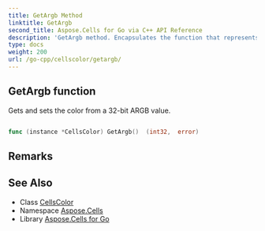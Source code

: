 ```yaml
---
title: GetArgb Method 
linktitle: GetArgb
second_title: Aspose.Cells for Go via C++ API Reference
description: 'GetArgb method. Encapsulates the function that represents getargb in Go.'
type: docs
weight: 200
url: /go-cpp/cellscolor/getargb/
---
```


## GetArgb function

Gets and sets the color from a 32-bit ARGB value.

```go

func (instance *CellsColor) GetArgb()  (int32,  error) 

```

## Remarks


## See Also

* Class [CellsColor](../)
* Namespace [Aspose.Cells](../../)
* Library [Aspose.Cells for Go](../../../)
